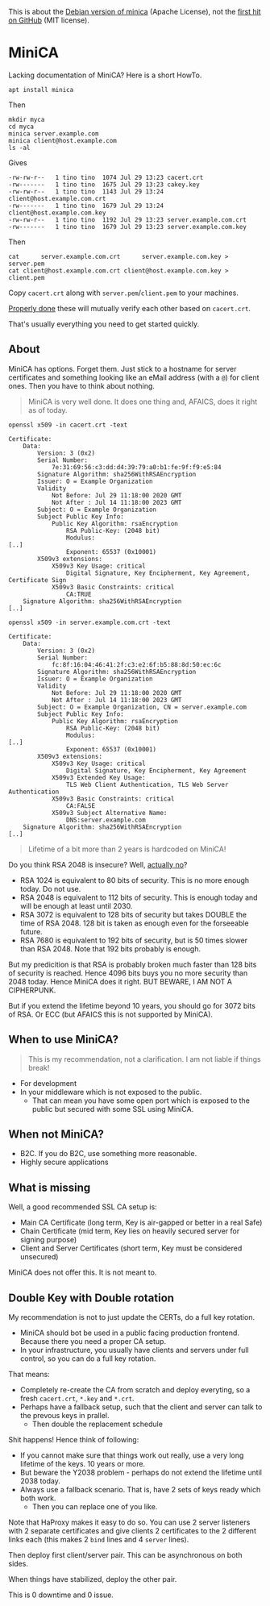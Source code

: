 This is about the [Debian version of minica](https://github.com/paultag/minica) (Apache License),
not the [first hit on GitHub](https://github.com/jsha/minica) (MIT license).

# MiniCA

Lacking documentation of MiniCA?  Here is a short HowTo.

    apt install minica

Then

    mkdir myca
    cd myca
    minica server.example.com
    minica client@host.example.com
    ls -al

Gives

    -rw-rw-r--   1 tino tino  1074 Jul 29 13:23 cacert.crt
    -rw-------   1 tino tino  1675 Jul 29 13:23 cakey.key
    -rw-rw-r--   1 tino tino  1143 Jul 29 13:24 client@host.example.com.crt
    -rw-------   1 tino tino  1679 Jul 29 13:24 client@host.example.com.key
    -rw-rw-r--   1 tino tino  1192 Jul 29 13:23 server.example.com.crt
    -rw-------   1 tino tino  1679 Jul 29 13:23 server.example.com.key

Then

    cat      server.example.com.crt      server.example.com.key > server.pem
    cat client@host.example.com.crt client@host.example.com.key > client.pem
    
Copy `cacert.crt` along with `server.pem`/`client.pem` to your machines.

[Properly done](haproxy.md) these will mutually verify each other based on `cacert.crt`.

That's usually everything you need to get started quickly.


## About

MiniCA has options.  Forget them.  Just stick to a hostname for server certificates and something looking like an eMail address (with a `@`) for client ones.
Then you have to think about nothing.

> MiniCA is very well done.  It does one thing and, AFAICS, does it right as of today.

```
openssl x509 -in cacert.crt -text
```
```
Certificate:
    Data:
        Version: 3 (0x2)
        Serial Number:
            7e:31:69:56:c3:dd:d4:39:79:a0:b1:fe:9f:f9:e5:84
        Signature Algorithm: sha256WithRSAEncryption
        Issuer: O = Example Organization
        Validity
            Not Before: Jul 29 11:18:00 2020 GMT
            Not After : Jul 14 11:18:00 2023 GMT
        Subject: O = Example Organization
        Subject Public Key Info:
            Public Key Algorithm: rsaEncryption
                RSA Public-Key: (2048 bit)
                Modulus:
[..]
                Exponent: 65537 (0x10001)
        X509v3 extensions:
            X509v3 Key Usage: critical
                Digital Signature, Key Encipherment, Key Agreement, Certificate Sign
            X509v3 Basic Constraints: critical
                CA:TRUE
    Signature Algorithm: sha256WithRSAEncryption
[..]
```
```
openssl x509 -in server.example.com.crt -text
```
```
Certificate:
    Data:
        Version: 3 (0x2)
        Serial Number:
            fc:8f:16:04:46:41:2f:c3:e2:6f:b5:88:8d:50:ec:6c
        Signature Algorithm: sha256WithRSAEncryption
        Issuer: O = Example Organization
        Validity
            Not Before: Jul 29 11:18:00 2020 GMT
            Not After : Jul 14 11:18:00 2023 GMT
        Subject: O = Example Organization, CN = server.example.com
        Subject Public Key Info:
            Public Key Algorithm: rsaEncryption
                RSA Public-Key: (2048 bit)
                Modulus:
[..]
                Exponent: 65537 (0x10001)
        X509v3 extensions:
            X509v3 Key Usage: critical
                Digital Signature, Key Encipherment, Key Agreement
            X509v3 Extended Key Usage: 
                TLS Web Client Authentication, TLS Web Server Authentication
            X509v3 Basic Constraints: critical
                CA:FALSE
            X509v3 Subject Alternative Name: 
                DNS:server.example.com
    Signature Algorithm: sha256WithRSAEncryption
[..]
```

> Lifetime of a bit more than 2 years is hardcoded on MiniCA!

Do you think RSA 2048 is insecure?  Well, [actually no](https://www.keylength.com/en/4/)?

- RSA 1024 is equivalent to 80 bits of security.  This is no more enough today.  Do not use.
- RSA 2048 is equivalent to 112 bits of security.  This is enough today and will be enough at least until 2030.
- RSA 3072 is equivalent to 128 bits of security but takes DOUBLE the time of RSA 2048.  128 bit is taken as enough even for the forseeable future.
- RSA 7680 is equivalent to 192 bits of security, but is 50 times slower than RSA 2048.  Note that 192 bits probably is enough.

But my predicition is that RSA is probably broken much faster than 128 bits of security is reached.  Hence 4096 bits buys you no more security than 2048 today.
Hence MiniCA does it right.  BUT BEWARE, I AM NOT A CIPHERPUNK.

But if you extend the lifetime beyond 10 years, you should go for 3072 bits of RSA.  Or ECC (but AFAICS this is not supported by MiniCA).


## When to use MiniCA?

> This is my recommendation, not a clarification.  I am not liable if things break!

- For development
- In your middleware which is not exposed to the public.
  - That can mean you have some open port which is exposed to the public but secured with some SSL using MiniCA.

## When not MiniCA?

- B2C.  If you do B2C, use something more reasonable.
- Highly secure applications

## What is missing

Well, a good recommended SSL CA setup is:

- Main CA Certificate (long term, Key is air-gapped or better in a real Safe)
- Chain Certificate (mid term, Key lies on heavily secured server for signing purpose)
- Client and Server Certificates (short term, Key must be considered unsecured)

MiniCA does not offer this.  It is not meant to.


## Double Key with Double rotation

My recommendation is not to just update the CERTs, do a full key rotation.

- MiniCA should bot be used in a public facing production frontend.  Because there you need a proper CA setup.
- In your infrastructure, you usually have clients and servers under full control, so you can do a full key rotation.

That means:

- Completely re-create the CA from scratch and deploy everyting, so a fresh `cacert.crt`, `*.key` and `*.crt`.
- Perhaps have a fallback setup, such that the client and server can talk to the prevous keys in prallel.
  - Then double the replacement schedule

Shit happens!  Hence think of following:

- If you cannot make sure that things work out really, use a very long lifetime of the keys.  10 years or more.
- But beware the Y2038 problem - perhaps do not extend the lifetime until 2038 today.
- Always use a fallback scenario.  That is, have 2 sets of keys ready which both work.
  - Then you can replace one of you like.

Note that HaProxy makes it easy to do so.  You can use 2 server listeners with 2 separate certificates and give clients 2 certificates to the 2 different links each (this makes 2 `bind` lines and 4 `server` lines).

Then deploy first client/server pair.  This can be asynchronous on both sides.

When things have stabilized, deploy the other pair.

This is 0 downtime and 0 issue.
